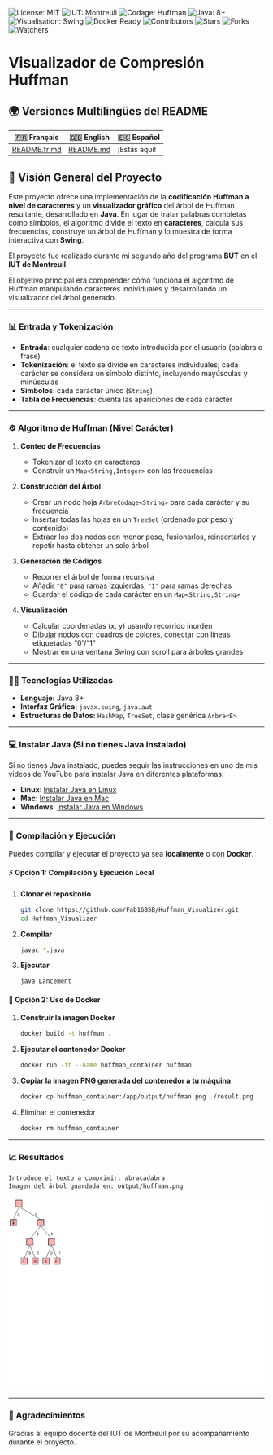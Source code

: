 ![License: MIT](https://img.shields.io/badge/Licence-MIT-green)
![IUT: Montreuil](https://img.shields.io/badge/IUT-Montreuil-red)
![Codage: Huffman](https://img.shields.io/badge/Codage-Huffman-purple)
![Java: 8+](https://img.shields.io/badge/Java-8%2B-brightgreen)
![Visualisation: Swing](https://img.shields.io/badge/Visualisation-Swing-yellow)
![Docker Ready](https://img.shields.io/badge/Docker-Ready-blue?logo=docker)
![Contributors](https://img.shields.io/badge/Contributors-1-orange)
![Stars](https://img.shields.io/github/stars/Fab16BSB/Huffman_Visualizer?color=orange)
![Forks](https://img.shields.io/github/forks/Fab16BSB/Huffman_Visualizer?color=orange)
![Watchers](https://img.shields.io/github/watchers/Fab16BSB/Huffman_Visualizer?color=orange)

# Visualizador de Compresión Huffman

## 🌍 Versiones Multilingües del README

| 🇫🇷 Français | 🇬🇧 English | 🇪🇸 Español |
|-------------|------------|------------|
| [README.fr.md](./README.fr.md) | [README.md](./README.md) | ¡Estás aquí! |

## 📘 Visión General del Proyecto

Este proyecto ofrece una implementación de la **codificación Huffman a nivel de caracteres** y un **visualizador gráfico** del árbol de Huffman resultante, desarrollado en **Java**. En lugar de tratar palabras completas como símbolos, el algoritmo divide el texto en **caracteres**, calcula sus frecuencias, construye un árbol de Huffman y lo muestra de forma interactiva con **Swing**.

El proyecto fue realizado durante mi segundo año del programa **BUT** en el **IUT de Montreuil**.

El objetivo principal era comprender cómo funciona el algoritmo de Huffman manipulando caracteres individuales y desarrollando un visualizador del árbol generado.

---

### 📊 Entrada y Tokenización

- **Entrada**: cualquier cadena de texto introducida por el usuario (palabra o frase)  
- **Tokenización**: el texto se divide en caracteres individuales; cada carácter se considera un símbolo distinto, incluyendo mayúsculas y minúsculas  
- **Símbolos**: cada carácter único (`String`)  
- **Tabla de Frecuencias**: cuenta las apariciones de cada carácter  

---

### ⚙️ Algoritmo de Huffman (Nivel Carácter)

1. **Conteo de Frecuencias**  
   - Tokenizar el texto en caracteres  
   - Construir un `Map<String,Integer>` con las frecuencias  

2. **Construcción del Árbol**  
   - Crear un nodo hoja `ArbreCodage<String>` para cada carácter y su frecuencia  
   - Insertar todas las hojas en un `TreeSet` (ordenado por peso y contenido)  
   - Extraer los dos nodos con menor peso, fusionarlos, reinsertarlos y repetir hasta obtener un solo árbol  

3. **Generación de Códigos**  
   - Recorrer el árbol de forma recursiva  
   - Añadir `"0"` para ramas izquierdas, `"1"` para ramas derechas  
   - Guardar el código de cada carácter en un `Map<String,String>`  

4. **Visualización**  
   - Calcular coordenadas (x, y) usando recorrido inorden  
   - Dibujar nodos con cuadros de colores, conectar con líneas etiquetadas “0”/“1”  
   - Mostrar en una ventana Swing con scroll para árboles grandes  

---

### 🧑‍💻 Tecnologías Utilizadas

- **Lenguaje:** Java 8+  
- **Interfaz Gráfica:** `javax.swing`, `java.awt`  
- **Estructuras de Datos:** `HashMap`, `TreeSet`, clase genérica `Arbre<E>`  

---

### 💻 Instalar Java (Si no tienes Java instalado)

Si no tienes Java instalado, puedes seguir las instrucciones en uno de mis videos de YouTube para instalar Java en diferentes plataformas:

- **Linux**: [Instalar Java en Linux](https://www.youtube.com/watch?v=-9G2YARJ0jM)
- **Mac**: [Instalar Java en Mac](https://www.youtube.com/watch?v=hts1lGSKZfc&t=1s)
- **Windows**: [Instalar Java en Windows](https://www.youtube.com/watch?v=vCQHCYM_OVY)
  
---

### 📝 Compilación y Ejecución
Puedes compilar y ejecutar el proyecto ya sea **localmente** o con **Docker**.

#### ⚡ Opción 1: Compilación y Ejecución Local

1. **Clonar el repositorio**  
   ```bash
   git clone https://github.com/Fab16BSB/Huffman_Visualizer.git
   cd Huffman_Visualizer
   ```

2. **Compilar**
   ```bash
   javac *.java
   ```

3. **Ejecutar**
   ```bash
   java Lancement
   ```

#### 🐳 Opción 2: Uso de Docker

1. **Construir la imagen Docker**
   ```bash
   docker build -t huffman .
   ```

2. **Ejecutar el contenedor Docker**
   ```bash
   docker run -it --name huffman_container huffman
   ```

3. **Copiar la imagen PNG generada del contenedor a tu máquina**
   ```bash
   docker cp huffman_container:/app/output/huffman.png ./result.png
   ```
   
5. Eliminar el contenedor
   ```bash
   docker rm huffman_container
   ```
---

### 📈 Resultados

```
Introduce el texto a comprimir: abracadabra
Imagen del árbol guardada en: output/huffman.png
```
<img src="exemple.png">

---

### 🙌 Agradecimientos
Gracias al equipo docente del IUT de Montreuil por su acompañamiento durante el proyecto.


